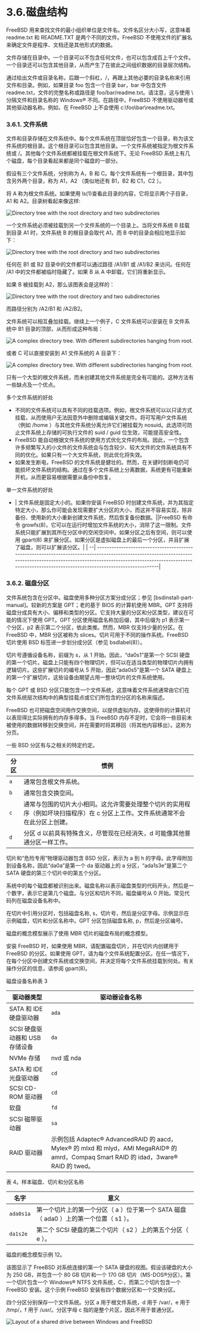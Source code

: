 # 3.6.磁盘结构

FreeBSD 用来查找文件的最小组织单位是文件名。文件名区分大小写，这意味着 readme.txt 和 README.TXT 是两个不同的文件。FreeBSD 不使用文件的扩展名来确定文件是程序、文档还是其他形式的数据。

文件存储在目录中。一个目录可以不包含任何文件，也可以包含成百上千个文件。一个目录还可以包含其他目录，从而产生了在彼此之间组织数据的目录层次结构。

通过给出文件或目录名称，后跟一个斜杠，/，再跟上其他必要的目录名称来引用文件和目录。例如，如果目录 foo 包含一个目录 bar，bar 中包含文件 readme.txt，文件的完整名称或路径是 foo/bar/readme.txt。请注意，这与使用 \ 分隔文件和目录名称的 Windows® 不同。在路径中，FreeBSD 不使用驱动器号或其他驱动器名称。例如，在 FreeBSD 上不会使用 c:\foo\bar\readme.txt。

### 3.6.1. 文件系统

文件和目录存储在文件系统中。每个文件系统在顶层恰好包含一个目录，称为该文件系统的根目录。这个根目录可以包含其他目录。一个文件系统被指定为根文件系统或 /。其他每个文件系统都被挂载在根文件系统下。无论 FreeBSD 系统上有几个磁盘，每个目录看起来都是同个磁盘的一部分。

假设有三个文件系统，分别称为 A，B 和 C。每个文件系统有一个根目录，其中包含另外两个目录，称为 A1，A2 （类似地还有 B1，B2 和 C1，C2 ）。

将 A 称为根文件系统。如果使用 ls(1)查看此目录的内容，它将显示两个子目录，A1 和 A2。目录树看起来像这样:

![Directory tree with the root directory and two subdirectories](https://docs.freebsd.org/images/books/handbook/basics/example-dir1.png)

一个文件系统必须被挂载到另一个文件系统的一个目录上。当将文件系统 B 挂载到目录 A1 时，文件系统 B 的根目录会取代 A1，而 B 中的目录会相应地显示如下：

![Directory tree with the root directory and two subdirectories](https://docs.freebsd.org/images/books/handbook/basics/example-dir2.png)

任何在 B1 或 B2 目录中的文件都可以通过路径 /A1/B1 或 /A1/B2 来访问。任何在 /A1 中的文件都被临时隐藏了。如果 B 从 A 中卸载，它们将重新显示。

如果 B 被挂载到 A2，那么该图表会是这样的：

![Directory tree with the root directory and two subdirectories](https://docs.freebsd.org/images/books/handbook/basics/example-dir3.png)

而路径分别为 /A2/B1 和 /A2/B2。

文件系统可以相互叠加挂载。继续上一个例子，C 文件系统可以安装在 B 文件系统中 B1 目录的顶部，从而形成这种布局：

![A complex directory tree. With different subdirectories hanging from root.](https://docs.freebsd.org/images/books/handbook/basics/example-dir4.png)

或者 C 可以直接安装到 A1 文件系统的 A 目录下：

![A complex directory tree. With different subdirectories hanging from root.](https://docs.freebsd.org/images/books/handbook/basics/example-dir5.png)

只有一个大型的根文件系统，而未创建其他文件系统是完全有可能的。这种方法有一些缺点及一个优点。

多个文件系统的好处

* 不同的文件系统可以具有不同的挂载选项。例如，根文件系统可以以只读方式挂载，从而使用户无法因意外中删除或编辑关键文件。将可写用户文件系统（例如 /home ）与其他文件系统分离允许它们被挂载为 nosuid。此选项可防止文件系统上存储的可执行文件的 suid / guid 位生效，可能提高安全性。
* FreeBSD 能自动根据文件系统的使用方式优化文件的布局。因此，一个包含许多频繁写入的小文件的文件系统会与包含较少、较大文件的文件系统具有不同的优化。如果只有一个大文件系统，则此优化将失效。
* 如果发生断电，FreeBSD 的文件系统是健壮的。然而，在关键时刻断电仍可能损坏文件系统的结构。通过在多个文件系统上分离数据，系统更有可能重新开机，从而更容易根据需要从备份中恢复。

单一文件系统的好处

* | 文件系统是固定大小的。如果你安装 FreeBSD 时创建文件系统，并为其指定特定大小，那么你可能会发现需要扩大分区的大小，而这并不容易实现，除非备份、使用新的大小重新创建文件系统，然后恢复备份数据。||FreeBSD 有命令 growfs(8)，它可以在运行时增加文件系统的大小，消除了这一限制。文件系统只能扩展到其所在分区中的空闲空间中。如果分区之后有空间，则可以使用 gpart(8) 来扩展分区。如果分区是虚拟磁盘上的最后一个分区，并且扩展了磁盘，则可以扩展该分区。|
  | --| --------------------------------------------------------------------------------------------------------------------------------------------------------------------------------------------------------------------------------------------------------|

### 3.6.2. 磁盘分区

文件系统包含在分区中。磁盘使用多种分区方案分成分区；参见 [bsdinstall-part-manual]。较新的方案是 GPT；老的基于 BIOS 的计算机使用 MBR。GPT 支持将磁盘分成具有大小、偏移和类型的分区。它支持大量的分区和分区类型，建议在可能的情况下使用 GPT。GPT 分区使用磁盘名称加后缀，其中后缀为 p1 表示第一个分区，p2 表示第二个分区，依此类推。然而，MBR 仅支持少量的分区。在 FreeBSD 中，MBR 分区被称为 slices。切片可用于不同的操作系统。FreeBSD 切片使用 BSD 标签进一步划分成分区（参见 bsdlabel(8)）。

切片号遵循设备名称，前缀为 s，从 1 开始。因此，“da0s1”是第一个 SCSI 硬盘的第一个切片。磁盘上只能有四个物理切片，但可以在适当类型的物理切片内拥有逻辑切片。这些扩展切片的编号从 5 开始，因此“ada0s5”是第一个 SATA 硬盘上的第一个扩展切片。这些设备由期望占用一整块切片的文件系统使用。

每个 GPT 或 BSD 分区只能包含一个文件系统，这意味着文件系统通常由它们在文件系统层次结构中的典型挂载点或它们所包含的分区的名称来描述。

FreeBSD 也可把磁盘空间用作交换空间，以提供虚拟内存。这使得你的计算机可以表现得比实际拥有的内存多得多。当 FreeBSD 内存不足时，它会将一些目前未被使用的数据转移到交换空间，并在需要时将其移回（将其他内容移出）。这称为分页。

一些 BSD 分区有与之相关的特定约定。

| 分区 | 惯例                                                                                                                            |
| ------ | --------------------------------------------------------------------------------------------------------------------------------- |
| `a`     | 通常包含根文件系统。                                                                                             |
| `b`     | 通常包含交换空间。                                                                                               |
| `c`     | 通常与包围的切片大小相同。这允许需要处理整个切片的实用程序（例如坏块扫描程序）在 c 分区上工作。文件系统通常不会在此分区上创建。|
| `d`     | 分区 d 以前具有特殊含义，尽管现在已经消失，d 可能像其他普通分区一样工作。                                       |

切片和“危险专用”物理驱动器包含 BSD 分区，表示为 a 到 h 的字母。此字母附加到设备名称，因此“da0a”是第一个 da 驱动器上的 a 分区，“ada1s3e”是第二个 SATA 硬盘的第三个切片中的第五个分区。

系统中的每个磁盘都被识别出来。磁盘名称以表示磁盘类型的代码开头，然后是一个数字，表示它是第几个磁盘。与分区和切片不同，磁盘编号从 0 开始。常见代码列在磁盘设备名称中。

在切片中引用分区时，包括磁盘名称, s，切片号，然后是分区字母。示例显示在示例磁盘，切片和分区名称中。GPT 分区包括磁盘名称, p，然后是分区编号。

磁盘的概念模型展示了使用 MBR 切片的磁盘布局的概念模型。

安装 FreeBSD 时，如果使用 MBR，请配置磁盘切片，并在切片内创建用于 FreeBSD 的分区。如果使用 GPT，请为每个文件系统配置分区。在任一情况下，在每个分区中创建文件系统或交换空间，并决定将每个文件系统挂载到何处。有关操作分区的信息，请参阅 gpart(8)。

磁盘设备名称表 3

| 驱动器类型           | 驱动器设备名称                                                                                                                      |
| ------------|----------- |
| SATA 和 IDE 硬盘驱动器         | `ada`                                                                                                                                                 |
| SCSI 硬盘驱动器和 USB 存储设备 | `da`                                                                                                                                                 |
| NVMe 存储                      | nvd 或 nda                                                                                                                                       |
| SATA 和 IDE 光盘驱动器         | `cd`                                                                                                                                                 |
| SCSI CD-ROM 驱动器             | `cd`                                                                                                                                                 |
|     软盘                    | `fd`                                                                                                                                                 |
| SCSI 磁带驱动器              | `sa`                                                                                                                                                 |
| RAID 驱动器                    | 示例包括 Adaptec® AdvancedRAID 的 aacd，Mylex® 的 mlxd 和 mlyd，AMI MegaRAID® 的 amrd，Compaq Smart RAID 的 idad，3ware® RAID 的 twed。|

表 4。样本磁盘、切片和分区名称

| 名字 | 意义                                                                                  |
| ------ | --------------------------------------------------------------------------------------- |
| `ada0s1a`     | 第一个切片上的第一个分区（ a ）位于第一个 SATA 磁盘（ ada0 ）上的第一个位置（ s1 ）。|
| `da1s2e`     | 第二个 SCSI 硬盘的第二个切片（ s2 ）上的第五个分区（ e ）。            |

磁盘的概念模型示例 12。

该图显示了 FreeBSD 对系统连接的第一个 SATA 硬盘的视图。假设该硬盘的大小为 250 GB，并包含一个 80 GB 切片和一个 170 GB 切片（MS-DOS®分区）。第一个切片包含一个 Windows® NTFS 文件系统，C:，而第二个切片包含一个 FreeBSD 安装。这个示例 FreeBSD 安装有四个数据分区和一个交换分区。

四个分区分别保存一个文件系统。分区 a 用于根文件系统，d 用于 /var/，e 用于 /tmp/，f 用于 /usr/。分区字母 c 指的是整个片区，因此不用于普通分区。

![Layout of a shared drive between Windows and FreeBSD](https://docs.freebsd.org/images/books/handbook/basics/disk-layout.png)
